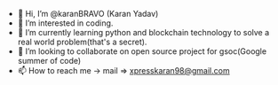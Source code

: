 - 👋 Hi, I’m @karanBRAVO (Karan Yadav)
- 👀 I’m interested in coding.
- 🌱 I’m currently learning python and blockchain technology to solve a real world problem(that's a secret).
- 💞️ I’m looking to collaborate on open source project for gsoc(Google summer of code)
- 📫 How to reach me -> mail => xpresskaran98@gmail.com
